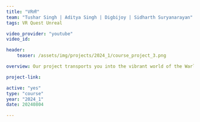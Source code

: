 ```yaml
---
title: "VRली"
team: "Tushar Singh | Aditya Singh | Digbijoy | Sidharth Suryanarayan"
tags: VR Quest Unreal

video_provider: "youtube"
video_id:

header:
    teaser: /assets/img/projects/2024_1/course_project_3.png

overview: Our project transports you into the vibrant world of the Warli tribe through Virtual Reality. Dive into their stunning art and rich traditions in an immersive digital space that preserves their culture for the ages. Explore mesmerizing rituals, intricate designs, and the tribe’s deep connection to nature. Experience Warli life like never before!

project-link:

active: "yes"
type: "course"
year: "2024_1"
date: 20240804

---
```

